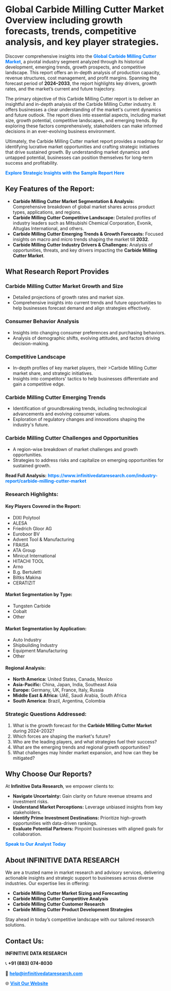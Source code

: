 <h1>Global Carbide Milling Cutter Market Overview including growth forecasts, trends, competitive analysis, and key player strategies.</h1>
<p>
Discover comprehensive insights into the 
<a href="https://www.infinitivedataresearch.com/industry-report/carbide-milling-cutter-market" rel="dofollow" style="color: #007BFF; text-decoration: none;"><strong>Global Carbide Milling Cutter Market</strong></a>, a pivotal industry segment analyzed through its historical development, emerging trends, growth prospects, and competitive landscape. This report offers an in-depth analysis of production capacity, revenue structures, cost management, and profit margins. Spanning the forecast period of <strong>2024–2033</strong>, the report highlights key drivers, growth rates, and the market’s current and future trajectory.
</p>
<p>
The primary objective of this Carbide Milling Cutter report is to deliver an insightful and in-depth analysis of the Carbide Milling Cutter industry. It offers businesses a clear understanding of the market's current dynamics and future outlook. The report dives into essential aspects, including market size, growth potential, competitive landscapes, and emerging trends. By exploring these factors comprehensively, stakeholders can make informed decisions in an ever-evolving business environment.
</p>
<p>
Ultimately, the Carbide Milling Cutter market report provides a roadmap for identifying lucrative market opportunities and crafting strategic initiatives that drive sustained growth. By understanding market dynamics and untapped potential, businesses can position themselves for long-term success and profitability.
</p>
<p>
<a href="https://www.infinitivedataresearch.com/request-sample/reportId=106111" style="color: #007BFF; text-decoration: none;"><strong>Explore Strategic Insights with the Sample Report Here</strong></a>
</p>

<h2>Key Features of the Report:</h2>
<ul>
<li><strong>Carbide Milling Cutter Market Segmentation & Analysis:</strong> Comprehensive breakdown of global market shares across product types, applications, and regions.</li>
<li><strong>Carbide Milling Cutter Competitive Landscape:</strong> Detailed profiles of industry leaders such as Mitsubishi Chemical Corporation, Evonik, Altuglas International, and others.</li>
<li><strong>Carbide Milling Cutter Emerging Trends & Growth Forecasts:</strong> Focused insights on macro and micro trends shaping the market till <strong>2032</strong>.</li>
<li><strong>Carbide Milling Cutter Industry Drivers & Challenges:</strong> Analysis of opportunities, threats, and key drivers impacting the <strong>Carbide Milling Cutter Market</strong>.</li>
</ul>

<h2>What Research Report Provides</h2>
<h3>Carbide Milling Cutter Market Growth and Size</h3>
<ul>
<li>Detailed projections of growth rates and market size.</li>
<li>Comprehensive insights into current trends and future opportunities to help businesses forecast demand and align strategies effectively.</li>
</ul>

<h3>Consumer Behavior Analysis</h3>
<ul>
<li>Insights into changing consumer preferences and purchasing behaviors.</li>
<li>Analysis of demographic shifts, evolving attitudes, and factors driving decision-making.</li>
</ul>

<h3>Competitive Landscape</h3>
<ul>
<li>In-depth profiles of key market players, their >Carbide Milling Cutter market share, and strategic initiatives.</li>
<li>Insights into competitors' tactics to help businesses differentiate and gain a competitive edge.</li>
</ul>

<h3>Carbide Milling Cutter Emerging Trends</h3>
<ul>
<li>Identification of groundbreaking trends, including technological advancements and evolving consumer values.</li>
<li>Exploration of regulatory changes and innovations shaping the industry's future.</li>
</ul>

<h3>Carbide Milling Cutter Challenges and Opportunities</h3>
<ul>
<li>A region-wise breakdown of market challenges and growth opportunities.</li>
<li>Strategies to address risks and capitalize on emerging opportunities for sustained growth.</li>
</ul>
<p><strong>Read Full Analysis:</strong> <a href="https://www.infinitivedataresearch.com/industry-report/carbide-milling-cutter-market" rel="dofollow" style="color: #007BFF; text-decoration: none;"><strong>https://www.infinitivedataresearch.com/industry-report/carbide-milling-cutter-market</strong></a></p>
<h3>Research Highlights:</h3>
<h4>Key Players Covered in the Report:</h4>
<ul><li>DIXI Polytool</li><li>ALESA</li><li>Friedrich Gloor AG</li><li>Euroboor BV</li><li>Advent Tool &amp; Manufacturing</li><li>FRAISA</li><li>ATA Group</li><li>Minicut International</li><li>HITACHI TOOL</li><li>Arno</li><li>B.g. Bertuletti</li><li>Biltks Makina</li><li>CERATIZIT</li></ul>
<h4>Market Segmentation by Type:</h4>
<ul><li>Tungsten Carbide</li><li>Cobalt</li><li>Other</li></ul>
<h4>Market Segmentation by Application:</h4>
<ul><li>Auto Industry</li><li>Shipbuilding Industry</li><li>Equipment Manufacturing</li><li>Other</li></ul>

<h4>Regional Analysis:</h4>
<ul>
<li><strong>North America:</strong> United States, Canada, Mexico</li>
<li><strong>Asia-Pacific:</strong> China, Japan, India, Southeast Asia</li>
<li><strong>Europe:</strong> Germany, UK, France, Italy, Russia</li>
<li><strong>Middle East & Africa:</strong> UAE, Saudi Arabia, South Africa</li>
<li><strong>South America:</strong> Brazil, Argentina, Colombia</li>
</ul>

<h3>Strategic Questions Addressed:</h3>
<ol>
<li>What is the growth forecast for the <strong>Carbide Milling Cutter Market</strong> during 2024–2032?</li>
<li>Which forces are shaping the market's future?</li>
<li>Who are the leading players, and what strategies fuel their success?</li>
<li>What are the emerging trends and regional growth opportunities?</li>
<li>What challenges may hinder market expansion, and how can they be mitigated?</li>
</ol>

<h2>Why Choose Our Reports?</h2>
<p>At <strong>Infinitive Data Research</strong>, we empower clients to:</p>
<ul>
<li><strong>Navigate Uncertainty:</strong> Gain clarity on future revenue streams and investment risks.</li>
<li><strong>Understand Market Perceptions:</strong> Leverage unbiased insights from key stakeholders.</li>
<li><strong>Identify Prime Investment Destinations:</strong> Prioritize high-growth opportunities with data-driven rankings.</li>
<li><strong>Evaluate Potential Partners:</strong> Pinpoint businesses with aligned goals for collaboration.</li>
</ul>
<p><a href="https://www.infinitivedataresearch.com/industry-report/carbide-milling-cutter-market" rel="dofollow" style="color: #007BFF; text-decoration: none;"><strong>Speak to Our Analyst Today</strong></a></p>

<h2>About INFINITIVE DATA RESEARCH</h2>
<p>We are a trusted name in market research and advisory services, delivering actionable insights and strategic support to businesses across diverse industries. Our expertise lies in offering:</p>
<ul>
<li><strong>Carbide Milling Cutter Market Sizing and Forecasting</strong></li>
<li><strong>Carbide Milling Cutter Competitive Analysis</strong></li>
<li><strong>Carbide Milling Cutter Customer Research</strong></li>
<li><strong>Carbide Milling Cutter Product Development Strategies</strong></li>
</ul>
<p>Stay ahead in today’s competitive landscape with our tailored research solutions.</p>

<h2>Contact Us:</h2>
<p><strong>INFINITIVE DATA RESEARCH</strong></p>
<p>📞 <strong>+91 (883) 074-8030</strong></p>
<p>📧 <strong><a href="mailto:help@infinitivedataresearch.com" style="color: #007BFF;">help@infinitivedataresearch.com</a></strong></p>
<p>🌐 <strong><a href="https://www.infinitivedataresearch.com" rel="dofollow" style="color: #007BFF;">Visit Our Website</a></strong></p>
